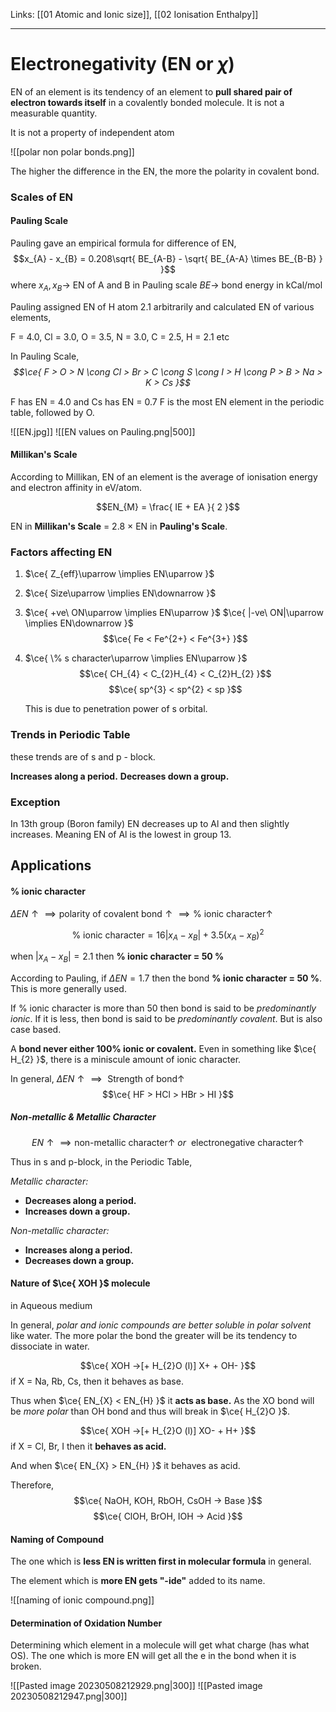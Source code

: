 Links: [[01 Atomic and Ionic size]], [[02 Ionisation Enthalpy]]
___
# Electronegativity (EN or $\chi$)

EN of an element is its tendency of an element to **pull shared pair of electron towards itself** in a covalently bonded molecule. It is not a measurable quantity. 

It is not a property of independent atom

![[polar non polar bonds.png]]

The higher the difference in the EN, the more the polarity in covalent bond. 

### Scales of EN
#### Pauling Scale
Pauling gave an empirical formula for difference of EN,
$$x_{A} - x_{B} = 0.208\sqrt{ BE_{A-B} - \sqrt{ BE_{A-A} \times BE_{B-B} } }$$
where
$x_{A}, x_{B} \to$ EN of A and B in Pauling scale
$BE \to$ bond energy in kCal/mol

Pauling assigned EN of H atom 2.1 arbitrarily and calculated EN of various elements,

F = 4.0, Cl = 3.0, O = 3.5, N = 3.0, C = 2.5, H = 2.1 etc

In Pauling Scale, 
*$$\ce{ F > O > N \cong Cl > Br > C \cong S \cong I > H \cong P > B > Na > K > Cs }$$*

F has EN = 4.0 and Cs has EN = 0.7
F is the most EN element in the periodic table, followed by O.

![[EN.jpg]]
![[EN values on Pauling.png|500]]

#### Millikan's Scale
According to Millikan, EN of an element is the average of ionisation energy and electron affinity in eV/atom.

$$EN_{M} = \frac{ IE + EA }{ 2 }$$

EN in **Millikan's Scale** = 2.8 $\times$ EN in **Pauling's Scale**.

### Factors affecting EN
1. $\ce{ Z_{eff}\uparrow \implies EN\uparrow }$

1. $\ce{ Size\uparrow \implies EN\downarrow }$

2. $\ce{ +ve\ ON\uparrow \implies EN\uparrow }$
   $\ce{ |-ve\ ON|\uparrow \implies EN\downarrow }$
   $$\ce{ Fe < Fe^{2+} < Fe^{3+} }$$

3. $\ce{ \% s character\uparrow \implies EN\uparrow }$
	$$\ce{ CH_{4} < C_{2}H_{4} < C_{2}H_{2} }$$
	$$\ce{ sp^{3} < sp^{2} < sp }$$
	
	This is due to penetration power of s orbital. 

### Trends in Periodic Table
these trends are of s and p - block.

**Increases along a period.**
**Decreases down a group.**

### Exception
In 13th group (Boron family) EN decreases up to Al and then slightly increases. Meaning EN of Al is the lowest in group 13.

## Applications
#### % ionic character
$\Delta EN \uparrow \implies \text{polarity of covalent bond} \uparrow \implies \% \text{ ionic character} \uparrow$
   
$$\% \text{ ionic character} = 16|x_{A} - x_{B}| + 3.5(x_{A} - x_{B})^{2}$$

when $|x_{A}-x_{B}|=2.1$ then **% ionic character = 50 %**

According to Pauling, if $\Delta EN = 1.7$ then the bond **% ionic character = 50 %**. This is more generally used.

If % ionic character is more than 50 then bond is said to be *predominantly ionic*. If it is less, then bond is said to be *predominantly covalent*. But is also case based.

A **bond never either 100% ionic or covalent.** Even in something like $\ce{ H_{2} }$, there is a miniscule amount of ionic character.

In general, $\Delta EN \uparrow \implies \text{ Strength of bond}\uparrow$
$$\ce{ HF > HCl > HBr > HI  }$$

##### Non-metallic & Metallic Character
$$EN \uparrow \implies \text{non-metallic character} \uparrow\ or\ \text{ electronegative character} \uparrow$$

Thus in s and p-block, in the Periodic Table,

*Metallic character:*
- **Decreases along a period.**
- **Increases down a group.**

*Non-metallic character:*
- **Increases along a period.**
- **Decreases down a group.**

#### Nature of $\ce{ XOH }$ molecule
in Aqueous medium

In general, *polar and ionic compounds are better soluble in polar solvent* like water. The more polar the bond the greater will be its tendency to dissociate in water. 

$$\ce{ XOH ->[+ H_{2}O (l)] X+ + OH- }$$
if X = Na, Rb, Cs, then it behaves as base.

Thus when $\ce{ EN_{X} < EN_{H} }$ it **acts as base.** As the XO bond will be *more polar* than OH bond and thus will break in $\ce{ H_{2}O }$.

$$\ce{ XOH ->[+ H_{2}O (l)] XO- + H+ }$$
if X = Cl, Br, I then it **behaves as acid.**

And when $\ce{ EN_{X} > EN_{H} }$ it behaves as acid. 

Therefore,
$$\ce{ NaOH, KOH, RbOH, CsOH -> Base }$$
$$\ce{ ClOH, BrOH, IOH -> Acid }$$

#### Naming of Compound
The one which is **less EN is written first in molecular formula** in general. 

The element which is **more EN gets "-ide"** added to its name. 

![[naming of ionic compound.png]]

#### Determination of Oxidation Number
Determining which element in a molecule will get what charge (has what OS). The one which is more EN will get all the e in the bond when  it is broken. 

![[Pasted image 20230508212929.png|300]]
![[Pasted image 20230508212947.png|300]]
